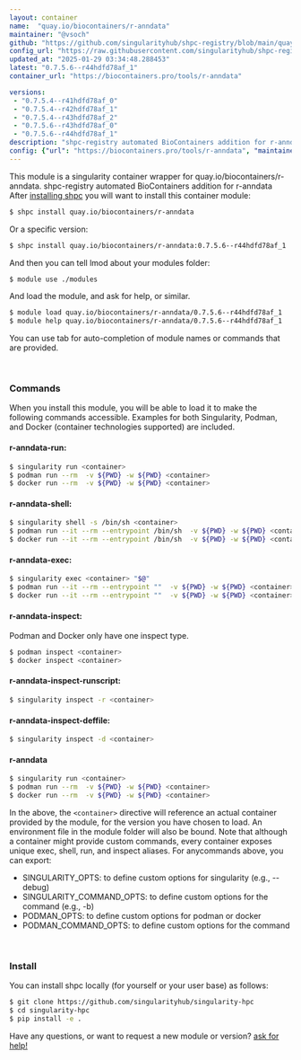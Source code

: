 ```yaml
---
layout: container
name:  "quay.io/biocontainers/r-anndata"
maintainer: "@vsoch"
github: "https://github.com/singularityhub/shpc-registry/blob/main/quay.io/biocontainers/r-anndata/container.yaml"
config_url: "https://raw.githubusercontent.com/singularityhub/shpc-registry/main/quay.io/biocontainers/r-anndata/container.yaml"
updated_at: "2025-01-29 03:34:48.288453"
latest: "0.7.5.6--r44hdfd78af_1"
container_url: "https://biocontainers.pro/tools/r-anndata"

versions:
 - "0.7.5.4--r41hdfd78af_0"
 - "0.7.5.4--r42hdfd78af_1"
 - "0.7.5.4--r43hdfd78af_2"
 - "0.7.5.6--r43hdfd78af_0"
 - "0.7.5.6--r44hdfd78af_1"
description: "shpc-registry automated BioContainers addition for r-anndata"
config: {"url": "https://biocontainers.pro/tools/r-anndata", "maintainer": "@vsoch", "description": "shpc-registry automated BioContainers addition for r-anndata", "latest": {"0.7.5.6--r44hdfd78af_1": "sha256:4f6c64812925f6c846c8694f3d00c487f998d7fe8add42ba90efeee39d4d69a2"}, "tags": {"0.7.5.4--r41hdfd78af_0": "sha256:221ffed999bdfadda221aa48191e7dacf16d1ffad3271bbe9c93c2e0d4cb3c96", "0.7.5.4--r42hdfd78af_1": "sha256:bc2ed019f8cc88733c4bc4822c32b4ae8a9d88fd16fcdbb808cf06a0ef74e6aa", "0.7.5.4--r43hdfd78af_2": "sha256:af719aa806bed7b410dddc3ae50c5d54dc83772cd5bf1887d4319430eb705e5f", "0.7.5.6--r43hdfd78af_0": "sha256:9ef685b892761923245a8ebb90bd2c3606ef23d61a020bc0b694454f7cdc2d07", "0.7.5.6--r44hdfd78af_1": "sha256:4f6c64812925f6c846c8694f3d00c487f998d7fe8add42ba90efeee39d4d69a2"}, "docker": "quay.io/biocontainers/r-anndata"}
---
```


This module is a singularity container wrapper for quay.io/biocontainers/r-anndata.
shpc-registry automated BioContainers addition for r-anndata
After [installing shpc](#install) you will want to install this container module:


```bash
$ shpc install quay.io/biocontainers/r-anndata
```

Or a specific version:

```bash
$ shpc install quay.io/biocontainers/r-anndata:0.7.5.6--r44hdfd78af_1
```

And then you can tell lmod about your modules folder:

```bash
$ module use ./modules
```

And load the module, and ask for help, or similar.

```bash
$ module load quay.io/biocontainers/r-anndata/0.7.5.6--r44hdfd78af_1
$ module help quay.io/biocontainers/r-anndata/0.7.5.6--r44hdfd78af_1
```

You can use tab for auto-completion of module names or commands that are provided.

<br>

### Commands

When you install this module, you will be able to load it to make the following commands accessible.
Examples for both Singularity, Podman, and Docker (container technologies supported) are included.

#### r-anndata-run:

```bash
$ singularity run <container>
$ podman run --rm  -v ${PWD} -w ${PWD} <container>
$ docker run --rm  -v ${PWD} -w ${PWD} <container>
```

#### r-anndata-shell:

```bash
$ singularity shell -s /bin/sh <container>
$ podman run --it --rm --entrypoint /bin/sh  -v ${PWD} -w ${PWD} <container>
$ docker run --it --rm --entrypoint /bin/sh  -v ${PWD} -w ${PWD} <container>
```

#### r-anndata-exec:

```bash
$ singularity exec <container> "$@"
$ podman run --it --rm --entrypoint ""  -v ${PWD} -w ${PWD} <container> "$@"
$ docker run --it --rm --entrypoint ""  -v ${PWD} -w ${PWD} <container> "$@"
```

#### r-anndata-inspect:

Podman and Docker only have one inspect type.

```bash
$ podman inspect <container>
$ docker inspect <container>
```

#### r-anndata-inspect-runscript:

```bash
$ singularity inspect -r <container>
```

#### r-anndata-inspect-deffile:

```bash
$ singularity inspect -d <container>
```



#### r-anndata

```bash
$ singularity run <container>
$ podman run --rm  -v ${PWD} -w ${PWD} <container>
$ docker run --rm  -v ${PWD} -w ${PWD} <container>
```


In the above, the `<container>` directive will reference an actual container provided
by the module, for the version you have chosen to load. An environment file in the
module folder will also be bound. Note that although a container
might provide custom commands, every container exposes unique exec, shell, run, and
inspect aliases. For anycommands above, you can export:

 - SINGULARITY_OPTS: to define custom options for singularity (e.g., --debug)
 - SINGULARITY_COMMAND_OPTS: to define custom options for the command (e.g., -b)
 - PODMAN_OPTS: to define custom options for podman or docker
 - PODMAN_COMMAND_OPTS: to define custom options for the command

<br>

### Install

You can install shpc locally (for yourself or your user base) as follows:

```bash
$ git clone https://github.com/singularityhub/singularity-hpc
$ cd singularity-hpc
$ pip install -e .
```

Have any questions, or want to request a new module or version? [ask for help!](https://github.com/singularityhub/singularity-hpc/issues)